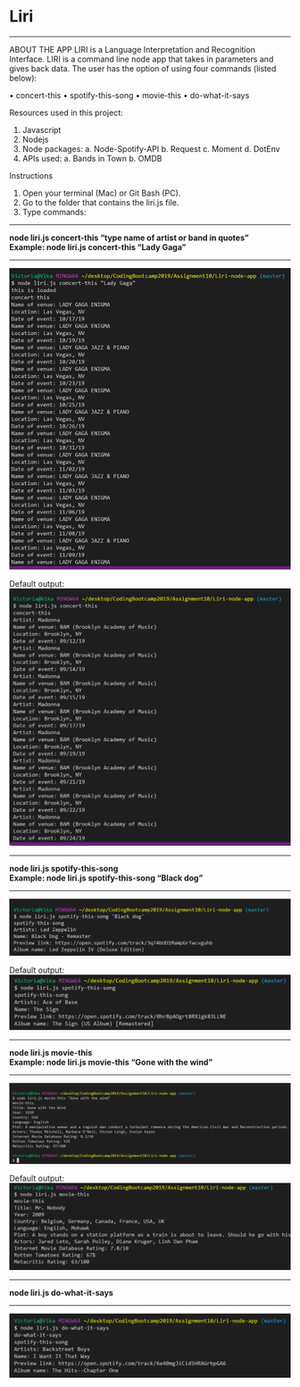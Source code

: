 # Liri
________________________________________
ABOUT THE APP
LIRI is a Language Interpretation and Recognition Interface. LIRI is a command line node app that takes in parameters and gives back data. The user has the option of using four commands (listed below):

•	concert-this
•	spotify-this-song
•	movie-this
•	do-what-it-says

Resources used in this project:
1.	Javascript
2.	Nodejs
3.	Node packages:
a.	Node-Spotify-API
b.	Request
c.	Moment
d.	DotEnv
4.	APIs used:
a.	Bands in Town
b.	OMDB

Instructions
1.	Open your terminal (Mac) or Git Bash (PC).
2.	Go to the folder that contains the liri.js file.
3.	Type commands:
__________________________________________________________________________________________
  <b>node liri.js concert-this “type name of artist or band in quotes”<br />
  Example: node liri.js concert-this “Lady Gaga”</b>
_________________________________________________________________________________

![image](/pictures/concert-this-example.png)

Default output:
![image](/pictures/concert-this-default.png)
 
_____________________________________________________________________________________

  <b>node liri.js spotify-this-song <type name of song in quotes><br />
  Example: node liri.js spotify-this-song “Black dog”</b>
_____________________________________________________________________________________
![image](/pictures/spotify-song-example.png)

 
Default output:
![image](/pictures/spotify-song-default.png)
 _____________________________________________________________________________________	

  <b>node liri.js movie-this <type name of movie in quotes><br />
  Example: node liri.js movie-this “Gone with the wind”</b>
_____________________________________________________________________________________
![image](/pictures/movie-this-example.png)
 
Default output:
![image](/pictures/movie-this-default.png)
 
_____________________________________________________________________________________

  <b>node liri.js do-what-it-says</b>
_____________________________________________________________________________________
 ![image](/pictures/what-says-example.png)

